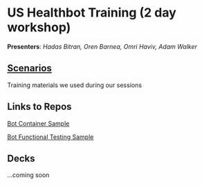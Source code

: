 # US Healthbot Training (2 day workshop)

**Presenters**: *Hadas Bitran, Oren Barnea, Omri Haviv, Adam Walker*

## [Scenarios](scenarios)

Training materials we used during our sessions

## Links to Repos

[Bot Container Sample](https://github.com/Microsoft/HealthBotContainerSample)

[Bot Functional Testing Sample](https://github.com/Microsoft/BotFunctionalTestingService)

## Decks
...coming soon
